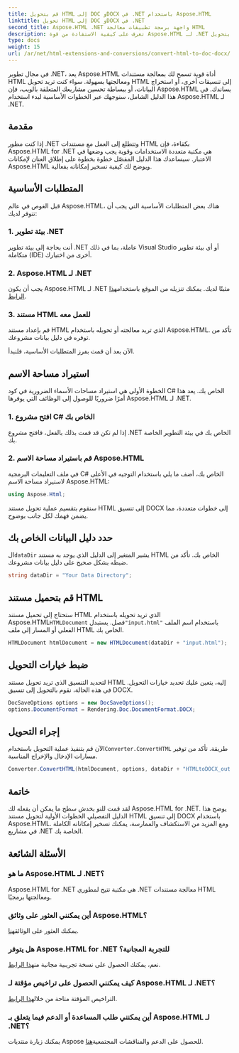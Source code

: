 ```yaml
---
title: قم بتحويل HTML إلى DOC وDOCX في .NET باستخدام Aspose.HTML
linktitle: تحويل HTML إلى DOC وDOCX في .NET
second_title: Aspose.HTML .NET واجهة برمجة تطبيقات معالجة HTML
description: تعرف على كيفية الاستفادة من قوة Aspose.HTML لـ .NET في هذا الدليل التفصيلي خطوة بخطوة. قم بتحويل HTML إلى DOCX بسهولة وارفع مستوى مشاريع .NET الخاصة بك. ابدأ اليوم!
type: docs
weight: 15
url: /ar/net/html-extensions-and-conversions/convert-html-to-doc-docx/
---
```


في مجال تطوير .NET، يعد Aspose.HTML أداة قوية تسمح لك بمعالجة مستندات HTML ومعالجتها بسهولة. سواء كنت تريد تحويل HTML إلى تنسيقات أخرى، أو استخراج البيانات، أو ببساطة تحسين مشاريعك المتعلقة بالويب، فإن Aspose.HTML يساندك. في هذا الدليل الشامل، سنوجهك عبر الخطوات الأساسية لبدء استخدام Aspose.HTML لـ .NET.

## مقدمة

إذا كنت مطور .NET وتتطلع إلى العمل مع مستندات HTML بكفاءة، فإن Aspose.HTML for .NET هي مكتبة متعددة الاستخدامات وقوية يجب وضعها في الاعتبار. سيساعدك هذا الدليل المفصّل خطوة بخطوة على إطلاق العنان لإمكانات Aspose.HTML ويوضح لك كيفية تسخير إمكاناته بفعالية.

## المتطلبات الأساسية

قبل الغوص في عالم Aspose.HTML، هناك بعض المتطلبات الأساسية التي يجب أن تتوفر لديك:

### 1. بيئة تطوير .NET

أنت بحاجة إلى بيئة تطوير .NET عاملة، بما في ذلك Visual Studio أو أي بيئة تطوير متكاملة (IDE) أخرى من اختيارك.

### 2. Aspose.HTML لـ .NET

 يجب أن يكون Aspose.HTML لـ .NET مثبتًا لديك. يمكنك تنزيله من الموقع باستخدام[هذا الرابط](https://releases.aspose.com/html/net/).

### 3. مستند HTML للعمل معه

قم بإعداد مستند HTML الذي تريد معالجته أو تحويله باستخدام Aspose.HTML. تأكد من توفره في دليل بيانات مشروعك.

الآن بعد أن قمت بفرز المتطلبات الأساسية، فلنبدأ.

## استيراد مساحة الاسم

الخطوة الأولى هي استيراد مساحات الأسماء الضرورية في كود C# الخاص بك. يعد هذا أمرًا ضروريًا للوصول إلى الوظائف التي يوفرها Aspose.HTML لـ .NET.

### 1. افتح مشروع C# الخاص بك

إذا لم تكن قد قمت بذلك بالفعل، فافتح مشروع .NET الخاص بك في بيئة التطوير الخاصة بك.

### 2. قم باستيراد مساحة الاسم Aspose.HTML

في ملف التعليمات البرمجية C# الخاص بك، أضف ما يلي باستخدام التوجيه في الأعلى لاستيراد مساحة الاسم Aspose.HTML:

```csharp
using Aspose.Html;
```

سنقوم بتقسيم عملية تحويل مستند HTML إلى تنسيق DOCX إلى خطوات متعددة، مما يضمن فهمك لكل جانب بوضوح.

## حدد دليل البيانات الخاص بك

 ال`dataDir` يشير المتغير إلى الدليل الذي يوجد به مستند HTML الخاص بك. تأكد من ضبطه بشكل صحيح على دليل بيانات مشروعك.

```csharp
string dataDir = "Your Data Directory";
```

## قم بتحميل مستند HTML

 ستحتاج إلى تحميل مستند HTML الذي تريد تحويله باستخدام Aspose.HTML`HTMLDocument` فصل. يستبدل`"input.html"` باستخدام اسم الملف الفعلي أو المسار إلى ملف HTML الخاص بك.

```csharp
HTMLDocument htmlDocument = new HTMLDocument(dataDir + "input.html");
```

## ضبط خيارات التحويل

لتحديد التنسيق الذي تريد تحويل مستند HTML إليه، يتعين عليك تحديد خيارات التحويل. في هذه الحالة، نقوم بالتحويل إلى تنسيق DOCX.

```csharp
DocSaveOptions options = new DocSaveOptions();
options.DocumentFormat = Rendering.Doc.DocumentFormat.DOCX;
```

## إجراء التحويل

 الآن قم بتنفيذ عملية التحويل باستخدام`Converter.ConvertHTML` طريقة. تأكد من توفير مسارات الإدخال والإخراج المناسبة.

```csharp
Converter.ConvertHTML(htmlDocument, options, dataDir + "HTMLtoDOCX_out.docx");
```

## خاتمة

لقد قمت للتو بخدش سطح ما يمكن أن يفعله لك Aspose.HTML for .NET. يوضح هذا الدليل التفصيلي الخطوات الأولية لتحويل مستند HTML إلى تنسيق DOCX باستخدام Aspose.HTML. ومع المزيد من الاستكشاف والممارسة، يمكنك تسخير إمكاناته الكاملة في مشاريع .NET الخاصة بك.

## الأسئلة الشائعة

### ما هو Aspose.HTML لـ .NET؟
Aspose.HTML for .NET هي مكتبة تتيح لمطوري .NET معالجة مستندات HTML ومعالجتها برمجيًا.

### أين يمكنني العثور على وثائق Aspose.HTML؟
 يمكنك العثور على الوثائق[هنا](https://reference.aspose.com/html/net/).

### هل يتوفر Aspose.HTML for .NET للتجربة المجانية؟
 نعم، يمكنك الحصول على نسخة تجريبية مجانية من[هذا الرابط](https://releases.aspose.com/).

### كيف يمكنني الحصول على تراخيص مؤقتة لـ Aspose.HTML لـ .NET؟
التراخيص المؤقتة متاحة من خلال[هذا الرابط](https://purchase.aspose.com/temporary-license/).

### أين يمكنني طلب المساعدة أو الدعم فيما يتعلق بـ Aspose.HTML لـ .NET؟
 يمكنك زيارة منتديات Aspose للحصول على الدعم والمناقشات المجتمعية[هنا](https://forum.aspose.com/).